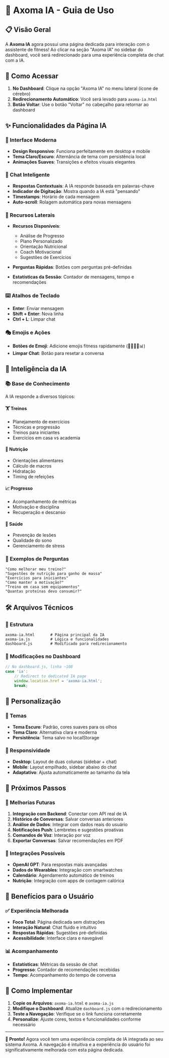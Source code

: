 # 🤖 Axoma IA - Guia de Uso

## 📋 Visão Geral

A **Axoma IA** agora possui uma página dedicada para interação com o assistente de fitness! Ao clicar na seção "Axoma IA" no sidebar do dashboard, você será redirecionado para uma experiência completa de chat com a IA.

## 🚀 Como Acessar

1. **No Dashboard**: Clique na opção "Axoma IA" no menu lateral (ícone de cérebro)
2. **Redirecionamento Automático**: Você será levado para `axoma-ia.html`
3. **Botão Voltar**: Use o botão "Voltar" no cabeçalho para retornar ao dashboard

## ✨ Funcionalidades da Página IA

### 🎨 Interface Moderna
- **Design Responsivo**: Funciona perfeitamente em desktop e mobile
- **Tema Claro/Escuro**: Alternância de tema com persistência local
- **Animações Suaves**: Transições e efeitos visuais elegantes

### 💬 Chat Inteligente
- **Respostas Contextuais**: A IA responde baseada em palavras-chave
- **Indicador de Digitação**: Mostra quando a IA está "pensando"
- **Timestamps**: Horário de cada mensagem
- **Auto-scroll**: Rolagem automática para novas mensagens

### 🎯 Recursos Laterais
- **Recursos Disponíveis**: 
  - Análise de Progresso
  - Plano Personalizado
  - Orientação Nutricional
  - Coach Motivacional
  - Sugestões de Exercícios

- **Perguntas Rápidas**: Botões com perguntas pré-definidas
- **Estatísticas da Sessão**: Contador de mensagens, tempo e recomendações

### ⌨️ Atalhos de Teclado
- **Enter**: Enviar mensagem
- **Shift + Enter**: Nova linha
- **Ctrl + L**: Limpar chat

### 🎭 Emojis e Ações
- **Botões de Emoji**: Adicione emojis fitness rapidamente (💪🏃‍♂️🥗📊)
- **Limpar Chat**: Botão para resetar a conversa

## 🧠 Inteligência da IA

### 📚 Base de Conhecimento
A IA responde a diversos tópicos:

#### 🏋️ Treinos
- Planejamento de exercícios
- Técnicas e progressão
- Treinos para iniciantes
- Exercícios em casa vs academia

#### 🥗 Nutrição
- Orientações alimentares
- Cálculo de macros
- Hidratação
- Timing de refeições

#### 📈 Progresso
- Acompanhamento de métricas
- Motivação e disciplina
- Recuperação e descanso

#### 🏥 Saúde
- Prevenção de lesões
- Qualidade do sono
- Gerenciamento de stress

### 🎯 Exemplos de Perguntas
```
"Como melhorar meu treino?"
"Sugestões de nutrição para ganho de massa"
"Exercícios para iniciantes"
"Como manter a motivação?"
"Treino em casa sem equipamentos"
"Quantas proteínas devo consumir?"
```

## 🛠️ Arquivos Técnicos

### 📁 Estrutura
```
axoma-ia.html       # Página principal da IA
axoma-ia.js         # Lógica e funcionalidades
dashboard.js        # Modificado para redirecionamento
```

### 🔧 Modificações no Dashboard
```javascript
// No dashboard.js, linha ~108
case 'ia':
    // Redirect to dedicated IA page
    window.location.href = 'axoma-ia.html';
    break;
```

## 🎨 Personalização

### 🌙 Temas
- **Tema Escuro**: Padrão, cores suaves para os olhos
- **Tema Claro**: Alternativa clara e moderna
- **Persistência**: Tema salvo no localStorage

### 📱 Responsividade
- **Desktop**: Layout de duas colunas (sidebar + chat)
- **Mobile**: Layout empilhado, sidebar abaixo do chat
- **Adaptativo**: Ajusta automaticamente ao tamanho da tela

## 🚀 Próximos Passos

### 🔮 Melhorias Futuras
1. **Integração com Backend**: Conectar com API real de IA
2. **Histórico de Conversas**: Salvar conversas anteriores
3. **Análise de Dados**: Integrar com dados reais do usuário
4. **Notificações Push**: Lembretes e sugestões proativas
5. **Comandos de Voz**: Interação por voz
6. **Exportar Conversas**: Salvar recomendações em PDF

### 🔗 Integrações Possíveis
- **OpenAI GPT**: Para respostas mais avançadas
- **Dados de Wearables**: Integração com smartwatches
- **Calendário**: Agendamento automático de treinos
- **Nutrição**: Integração com apps de contagem calórica

## 🎯 Benefícios para o Usuário

### ✅ Experiência Melhorada
- **Foco Total**: Página dedicada sem distrações
- **Interação Natural**: Chat fluido e intuitivo
- **Respostas Rápidas**: Sugestões pré-definidas
- **Acessibilidade**: Interface clara e navegável

### 📊 Acompanhamento
- **Estatísticas**: Métricas da sessão de chat
- **Progresso**: Contador de recomendações recebidas
- **Tempo**: Acompanhamento do tempo de conversa

## 🔧 Como Implementar

1. **Copie os Arquivos**: `axoma-ia.html` e `axoma-ia.js`
2. **Modifique o Dashboard**: Atualize `dashboard.js` com o redirecionamento
3. **Teste a Navegação**: Verifique se o link funciona corretamente
4. **Personalize**: Ajuste cores, textos e funcionalidades conforme necessário

---

**🎉 Pronto!** Agora você tem uma experiência completa de IA integrada ao seu sistema Axoma. A navegação é intuitiva e a experiência do usuário foi significativamente melhorada com esta página dedicada. 